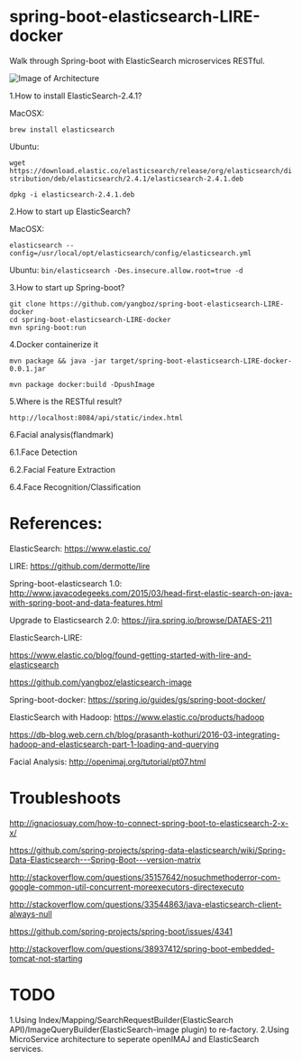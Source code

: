 # spring-boot-elasticsearch-LIRE-docker
Walk through Spring-boot with ElasticSearch microservices RESTful.

![Image of Architecture](https://github.com/yangboz/spring-boot-elasticsearch-LIRE-docker/blob/master/es-hadoop-diagram.jpg)

1.How to install ElasticSearch-2.4.1?

   MacOSX: 
   
   `
   brew install elasticsearch
   `
   
   Ubuntu: 
   
 `
   wget https://download.elastic.co/elasticsearch/release/org/elasticsearch/distribution/deb/elasticsearch/2.4.1/elasticsearch-2.4.1.deb
 `
 
 `
   dpkg -i elasticsearch-2.4.1.deb
 `

2.How to start up ElasticSearch?

   MacOSX: 
   
   `
   elasticsearch --config=/usr/local/opt/elasticsearch/config/elasticsearch.yml
   `
    
   Ubuntu: 
   `
   bin/elasticsearch -Des.insecure.allow.root=true -d
   `

3.How to start up Spring-boot?

    git clone https://github.com/yangboz/spring-boot-elasticsearch-LIRE-docker
    cd spring-boot-elasticsearch-LIRE-docker
    mvn spring-boot:run

4.Docker containerize it

    mvn package && java -jar target/spring-boot-elasticsearch-LIRE-docker-0.0.1.jar

    mvn package docker:build -DpushImage


5.Where is the RESTful result?

    http://localhost:8084/api/static/index.html

6.Facial analysis(flandmark)

6.1.Face Detection

6.2.Facial Feature Extraction

6.4.Face Recognition/Classification

# References:

ElasticSearch: https://www.elastic.co/

LIRE: https://github.com/dermotte/lire

Spring-boot-elasticsearch 1.0: http://www.javacodegeeks.com/2015/03/head-first-elastic-search-on-java-with-spring-boot-and-data-features.html

Upgrade to Elasticsearch 2.0: https://jira.spring.io/browse/DATAES-211

ElasticSearch-LIRE: 

https://www.elastic.co/blog/found-getting-started-with-lire-and-elasticsearch

https://github.com/yangboz/elasticsearch-image

Spring-boot-docker: https://spring.io/guides/gs/spring-boot-docker/

ElasticSearch with Hadoop: https://www.elastic.co/products/hadoop

https://db-blog.web.cern.ch/blog/prasanth-kothuri/2016-03-integrating-hadoop-and-elasticsearch-part-1-loading-and-querying

Facial Analysis: http://openimaj.org/tutorial/pt07.html

# Troubleshoots

http://ignaciosuay.com/how-to-connect-spring-boot-to-elasticsearch-2-x-x/

https://github.com/spring-projects/spring-data-elasticsearch/wiki/Spring-Data-Elasticsearch---Spring-Boot---version-matrix

http://stackoverflow.com/questions/35157642/nosuchmethoderror-com-google-common-util-concurrent-moreexecutors-directexecuto

http://stackoverflow.com/questions/33544863/java-elasticsearch-client-always-null

https://github.com/spring-projects/spring-boot/issues/4341

http://stackoverflow.com/questions/38937412/spring-boot-embedded-tomcat-not-starting

# TODO

1.Using Index/Mapping/SearchRequestBuilder(ElasticSearch API)/ImageQueryBuilder(ElasticSearch-image plugin) to re-factory.
2.Using MicroService architecture to seperate openIMAJ and ElasticSearch services.
